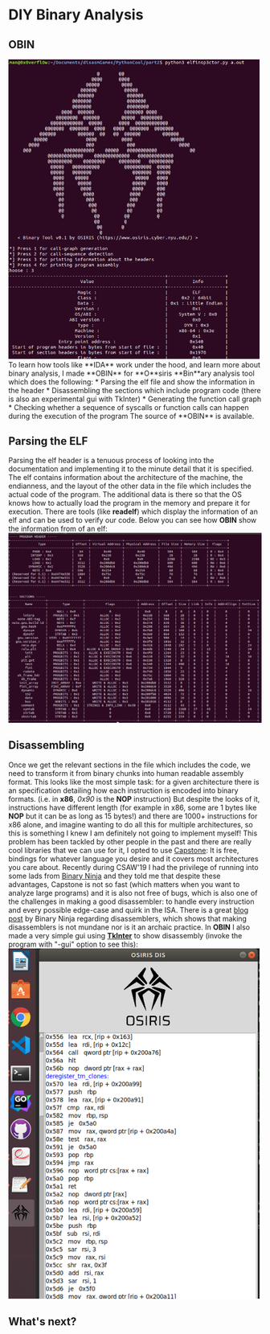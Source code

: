 # DIY Binary Analysis
## OBIN
<img src="https://github.com/ImanHosseini/OBIN/raw/master/blog/term.png" width="500" />
To learn how tools like **IDA** work under the hood, and learn more about binary analysis, I made **OBIN** for **O**siris **Bin**ary analysis tool which does the following:
* Parsing the elf file and show the information in the header
* Disassembling the sections which include program code (there is also an experimental gui with TkInter)
* Generating the function call graph
* Checking whether a sequence of syscalls or function calls can happen during the execution of the program
The source of **OBIN** is available.

## Parsing the ELF
Parsing the elf header is a tenuous process of looking into the documentation and implementing it to the minute detail that it is specified. The elf contains information about the architecture of the machine, the endianness, and the layout of the other data in the file which includes the actual code of the program. The additional data is there so that the OS knows how to actually load the program in the memory and prepare it for execution. There are tools (like **readelf**) which display the information of an elf and can be used to verify our code. Below you can see how **OBIN** show the information from of an elf:
<img src="https://github.com/ImanHosseini/OBIN/raw/master/blog/hdr.png" width="900" />

## Disassembling
Once we get the relevant sections in the file which includes the code, we need to transform it from binary chunks into human readable assembly format. This looks like the most simple task: for a given architecture there is an specification detailing how each instruction is encoded into binary formats. (i.e. in **x86**, _0x90_ is the **NOP** instruction) But despite the looks of it, instructions have different length (for example in x86, some are 1 bytes like **NOP** but it can be as long as 15 bytes!) and there are 1000+ instructions for x86 alone, and imagine wanting to do all this for multiple architectures, so this is something I knew I am definitely not going to implement myself! This problem has been tackled by other people in the past and there are really cool libraries that we can use for it, I opted to use [Capstone](http://www.capstone-engine.org/): It is free, bindings for whatever language you desire and it covers most architectures you care about. Recently during CSAW'19 I had the privilege of running into some lads from [Binary Ninja](https://binary.ninja/) and they told me that despite these advantages, Capstone is not so fast (which matters when you want to analyze large programs) and it is also not free of bugs, which is also one of the challenges in making a good disassembler: to handle every instruction and every possible edge-case and quirk in the ISA. There is a great [blog post](https://binary.ninja/2018/06/19/fast-track-to-assembler-writing.html) by Binary Ninja regarding disassemblers, which shows that making disassemblers is not mundane nor is it an archaic practice. In **OBIN** I also made a very simple gui using [**TkInter**](https://docs.python.org/3/library/tk.html) to show disassembly (invoke the program with "-gui" option to see this):
<img src="https://github.com/ImanHosseini/OBIN/blob/master/blog/oscr.png" width="500" />
## What's next?
